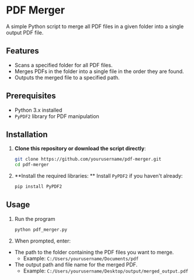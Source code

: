# PDF Merger

A simple Python script to merge all PDF files in a given folder into a single output PDF file.

## Features
- Scans a specified folder for all PDF files.
- Merges PDFs in the folder into a single file in the order they are found.
- Outputs the merged file to a specified path.

## Prerequisites
- Python 3.x installed
- `PyPDF2` library for PDF manipulation

## Installation

1. **Clone this repository or download the script directly**:
   ```bash
   git clone https://github.com/yourusername/pdf-merger.git
   cd pdf-merger
   ```
2. **Install the required libraries: ** Install `PyPDF2` if you haven't already:
   ```bash
   pip install PyPDF2
   ```
## Usage

1. Run the program
   ```bash
   python pdf_merger.py
   ```
2. When prompted, enter:
  - The path to the folder containing the PDF files you want to merge.
     - Example: `C:/Users/yourusername/Documents/pdf`
  - The output path and file name for the merged PDF.
    - Example: `C:/Users/yourusername/Desktop/output/merged_output.pdf`


